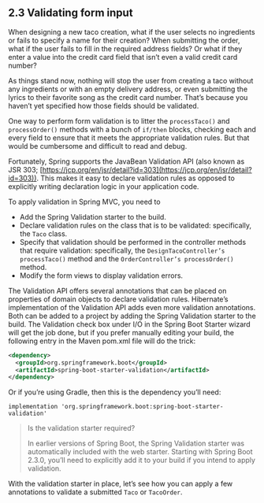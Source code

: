 ## 2.3 Validating form input

When designing a new taco creation, what if the user selects no ingredients or fails to specify a name for their creation? When submitting the order, what if the user fails to fill in the required address fields? Or what if they enter a value into the credit card field that isn’t even a valid credit card number?

As things stand now, nothing will stop the user from creating a taco without any ingredients or with an empty delivery address, or even submitting the lyrics to their favorite song as the credit card number. That’s because you haven’t yet specified how those fields should be validated.

One way to perform form validation is to litter the `processTaco()` and `processOrder()` methods with a bunch of `if/then` blocks, checking each and every field to ensure that it meets the appropriate validation rules. But that would be cumbersome and difficult to read and debug.

Fortunately, Spring supports the JavaBean Validation API (also known as JSR 303; [https://jcp.org/en/jsr/detail?id=303](https://jcp.org/en/jsr/detail?id=303)). This makes it easy to declare validation rules as opposed to explicitly writing declaration logic in your application code. 

To apply validation in Spring MVC, you need to

* Add the Spring Validation starter to the build.
* Declare validation rules on the class that is to be validated: specifically, the `Taco` class.
* Specify that validation should be performed in the controller methods that require validation: specifically, the `DesignTacoController’s processTaco()` method and the `OrderController’s processOrder()` method.
* Modify the form views to display validation errors.

The Validation API offers several annotations that can be placed on properties of domain objects to declare validation rules. Hibernate’s implementation of the Validation API adds even more validation annotations. Both can be added to a project by adding the Spring Validation starter to the build. The Validation check box under I/O in the Spring Boot Starter wizard will get the job done, but if you prefer manually editing your build, the following entry in the Maven pom.xml file will do the trick:

```xml
<dependency>
  <groupId>org.springframework.boot</groupId>
  <artifactId>spring-boot-starter-validation</artifactId>
</dependency>
```

Or if you’re using Gradle, then this is the dependency you’ll need:

```text
implementation 'org.springframework.boot:spring-boot-starter-validation'
```

>Is the validation starter required?
>
>In earlier versions of Spring Boot, the Spring Validation starter was automatically included with the web starter. Starting with Spring Boot 2.3.0, you’ll need to explicitly add it to your build if you intend to apply validation.

With the validation starter in place, let’s see how you can apply a few annotations to validate a submitted `Taco` or `TacoOrder`.


